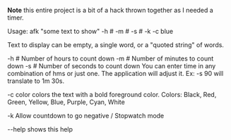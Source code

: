 **Note** this entire project is a bit of a hack thrown together as I needed a
timer.

Usage: afk "some text to show" -h # -m # -s # -k -c blue

Text to display can be empty, a single word, or a "quoted string" of words.

-h #  Number of hours to count down
-m #  Number of minutes to count down
-s #  Number of seconds to count down
You can enter time in any combination of hms or just one.
The application will adjust it. Ex: -s 90 will translate to 1m 30s.

-c color  colors the text with a bold foreground color.
Colors: Black, Red, Green, Yellow, Blue, Purple, Cyan, White

-k  Allow countdown to go negative / Stopwatch mode

--help  shows this help
